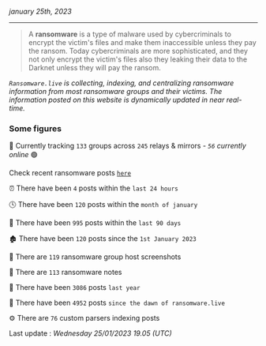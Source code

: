 _january 25th, 2023_

---

> A **ransomware** is a type of malware used by cybercriminals to encrypt the victim's files and make them inaccessible unless they pay the ransom. Today cybercriminals are more sophisticated, and they not only encrypt the victim's files also they leaking their data to the Darknet unless they will pay the ransom.


_`Ransomware.live` is collecting, indexing, and centralizing ransomware information from most ransomware groups and their victims. The information posted on this website is dynamically updated in near real-time._

### Some figures 

🔎 Currently tracking `133` groups across `245` relays & mirrors - _`56` currently online_ 🟢

Check recent ransomware posts [`here`](recentposts.md)


⏰ There have been `4` posts within the `last 24 hours`

🕓 There have been `120` posts within the `month of january`

📅 There have been `995` posts within the `last 90 days`

🏚 There have been `120` posts since the `1st January 2023`

📸 There are `119` ransomware group host screenshots

📝 There are `113` ransomware notes

🚀 There have been `3086` posts `last year`

🐣 There have been `4952` posts `since the dawn of ransomware.live`

⚙️ There are `76` custom parsers indexing posts



Last update : _Wednesday 25/01/2023 19.05 (UTC)_

